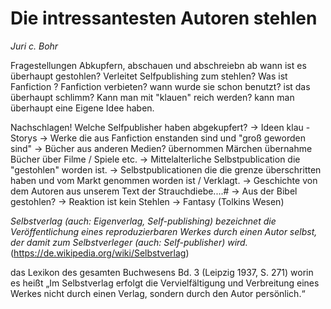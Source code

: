 
# Die intressantesten Autoren stehlen
*Juri c. Bohr* 

Fragestellungen
Abkupfern, abschauen und abschreiebn ab wann ist es überhaupt gestohlen?
Verleitet Selfpublishing zum stehlen?
Was ist Fanfiction ?
Fanfiction verbieten?
wann wurde sie schon benutzt?
ist das überhaupt schlimm?
Kann man mit "klauen" reich werden?
kann man überhaupt eine Eigene Idee haben.

Nachschlagen!
Welche Selfpublisher haben abgekupfert?
-> Ideen klau - Storys
-> Werke die aus Fanfiction enstanden sind und "groß geworden sind"
-> Bücher aus anderen Medien? übernommen Märchen übernahme Bücher über Filme / Spiele etc.
-> Mittelalterliche Selbstpublication die "gestohlen" worden ist.
-> Selbstpublicationen die die grenze überschritten haben und vom Markt genommen worden ist / Verklagt.
-> Geschichte von dem Autoren aus unserem Text der Strauchdiebe....#
-> Aus der Bibel gestohlen? 
-> Reaktion ist kein Stehlen
-> Fantasy (Tolkins Wesen)

*Selbstverlag (auch: Eigenverlag, Self-publishing) bezeichnet die Veröffentlichung eines reproduzierbaren Werkes durch einen Autor selbst, der damit zum Selbstverleger (auch: Self-publisher) wird.* (https://de.wikipedia.org/wiki/Selbstverlag)

das Lexikon des gesamten Buchwesens Bd. 3 (Leipzig 1937, S. 271) worin es heißt „Im Selbstverlag erfolgt die Vervielfältigung und Verbreitung eines Werkes nicht durch einen Verlag, sondern durch den Autor persönlich.“
